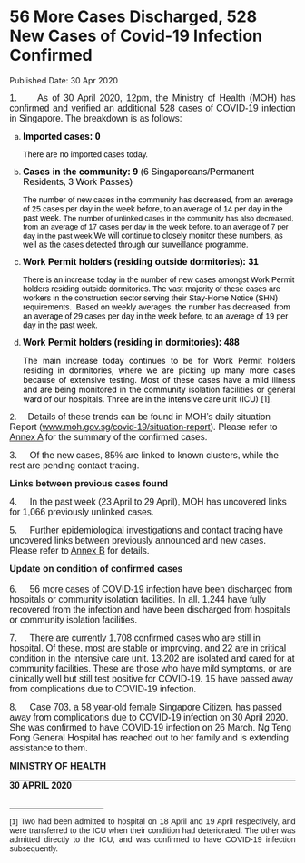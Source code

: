 <html>
    <meta http-equiv="Content-Type" content="text/html; charset=utf-8"/>
    <meta charset="utf-8"/>
    <title>56 More Cases Discharged, 528 New Cases of Covid-19 Infection Confirmed</title>
    <body><h1>56 More Cases Discharged, 528 New Cases of Covid-19 Infection Confirmed</h1>
    <p>Published Date: 30 Apr 2020</p> <p style="text-align: justify;"><span><span><span style="font-size: 12pt; font-family: Arial;">1.&nbsp; &nbsp; &nbsp;As of 30 April 2020, 12pm, the Ministry of Health (MOH) has confirmed and verified an additional 528 cases of COVID-19 infection in Singapore</span></span></span><span><span><span style="font-size: 12pt; font-family: Arial;">. The breakdown is as follows:</span></span></span><span style="font-family: Arial, sans-serif; font-size: 12pt;"></span></p> <ol style="list-style-type: lower-alpha;"><li><span><span><strong><span style="color: windowtext; font-size: 12pt; font-family: Arial, sans-serif;">Imported cases: 0</span></strong></span></span><p><span><span><span><span style="color: windowtext; font-family: Arial, sans-serif;">There are no imported cases today.</span></span></span></span><span style="color: windowtext; font-family: Arial, sans-serif; font-size: 12pt;"></span></p></li><li><span><span><span><span><strong><span style="color: windowtext; font-size: 12pt; font-family: Arial, sans-serif;">Cases in the community: 9 </span></strong></span></span></span></span><span><span><span><span><span><span style="color: windowtext; font-size: 12pt; font-family: Arial, sans-serif;">(6 Singaporeans/Permanent Residents, 3 Work Passes)</span></span></span></span></span></span><p><span><span><span><span><span><span style="color: windowtext; font-family: Arial, sans-serif;">The number of new cases in the community has decreased, from an average of 25 cases per day in the week before, to an average of 14 per day in the past week. </span></span></span></span></span></span><span><span><span><span><span><span><span style="color: windowtext; font-size: 10pt; font-family: Arial, sans-serif;">The number of unlinked cases in the community has also decreased, from an average of 17 cases per day in the week before, to an average of 7 per day in the past week.</span></span></span></span></span></span></span><span><span><span><span><span><span><span><span style="color: windowtext; font-size: 10pt; font-family: &quot;Franklin Gothic Book&quot;, sans-serif;"></span></span></span></span></span></span></span></span><span><span><span><span><span><span style="color: windowtext; font-family: Arial, sans-serif;">We will continue to closely monitor these numbers, as well as the cases detected through our surveillance programme.</span></span></span></span></span></span></p></li><li><span><span><span><span><strong><span style="color: windowtext; font-size: 12pt; font-family: Arial, sans-serif;">Work Permit holders (residing outside dormitories): 31</span></strong></span></span></span></span><p><span><span><span><span style="color: windowtext; font-family: Arial, sans-serif;">There is an increase today in the number of new cases amongst Work Permit holders residing outside dormitories. The vast majority of these cases are workers in the construction sector serving their Stay-Home Notice (SHN) requirements.&nbsp; Based on weekly averages, the number has decreased, from an average of 29 cases per day in the week before, to an average of 19 per day in the past week.</span></span></span></span><span style="font-size: 12pt;"></span></p></li><li><span><span><span><strong><span style="color: windowtext; font-size: 12pt; font-family: Arial, sans-serif;">Work Permit holders (residing in dormitories): 488</span></strong></span></span></span></li></ol> <p style="margin: 0cm 0cm 0.0001pt 18pt; text-align: justify;"><span><span><span><span style="color: windowtext;">The main increase today continues to be for Work Permit holders residing in dormitories, where we are picking up many more cases because of extensive testing. Most of these cases have a mild illness and are being monitored in the community isolation facilities or general ward of our hospitals. Three are in the intensive care unit (ICU) [1].<br></span></span></span></span></p> <p><span><span><span>2.&nbsp; &nbsp; &nbsp;</span></span></span><span style="font-size: 12pt; font-family: Arial, sans-serif;">Details of these trends can be found in MOH’s daily situation Report</span><span style="font-size: 12pt; font-family: Arial, sans-serif;"> (</span><a href="http://www.moh.gov.sg/covid-19/situation-report"><span style="font-size: 12pt; font-family: Arial, sans-serif;">www.moh.gov.sg/covid-19/situation-report</span></a><span style="font-size: 12pt; font-family: Arial, sans-serif;">). Please refer to <u><a href="/docs/librariesprovider5/default-document-library/annex-a8f9308be4308465a8887a9a1fbb23b02.pdf?sfvrsn=b81303d1_0" title="Annex A">Annex A</a></u> for the summary of the confirmed cases.</span></p><p><p><span><span><span><span style="font-size: 12pt; font-family: Arial, sans-serif;">3.&nbsp; &nbsp; &nbsp;</span></span></span></span><span style="font-family: Arial, sans-serif; font-size: 12pt;">Of the new cases, 85% are linked to known clusters, while the rest are pending contact tracing.</span><strong><span style="font-size: 12pt; font-family: Arial, sans-serif;"></span></strong></p></p><p><p><strong><span style="font-size: 12pt; font-family: Arial, sans-serif;">Links between previous cases found</span></strong></p><p><span style="font-size: 12pt; font-family: Arial, sans-serif;">4.&nbsp; &nbsp; &nbsp;</span><span style="font-size: 12pt; font-family: Arial, sans-serif;">In the past week (23 April to 29 April), MOH has uncovered links for 1,066 previously unlinked cases</span><span style="font-size: 12pt; font-family: Arial, sans-serif;">.</span></p></p><p><p><span><span><span><span><span style="font-size: 12pt; font-family: Arial, sans-serif;">5.&nbsp; &nbsp; &nbsp;</span></span></span></span></span><span style="font-family: Arial, sans-serif; font-size: 12pt;">Further epidemiological investigations and contact tracing have uncovered links between previously announced and new cases. Please refer to </span><u style="font-family: Arial, sans-serif; font-size: 12pt;"><a href="/docs/librariesprovider5/default-document-library/annex-b813465703e8c426e910962cc914a8760.pdf?sfvrsn=14f2d83d_0" title="Annex B">Annex B</a></u><span style="font-family: Arial, sans-serif; font-size: 12pt;"> for details.</span></p></p><p><p><strong><span style="font-size: 12pt; font-family: Arial, sans-serif;">Update on condition of confirmed cases</span></strong><span style="font-family: Arial, sans-serif; font-size: 12pt;"><br><br>6.&nbsp; &nbsp; &nbsp;</span><span style="font-family: Arial, sans-serif; font-size: 12pt;">56 more cases of COVID-19 infection have been discharged from hospitals or community isolation facilities. In all, 1,244 have fully recovered from the infection and have been discharged from hospitals or community isolation facilities.</span></p></p><p><p><span><span style="font-size: 12pt; font-family: Arial, sans-serif;">7.&nbsp; &nbsp; &nbsp;</span></span><span style="font-family: Arial, sans-serif; font-size: 12pt;">There are currently 1,708 confirmed cases who are still in hospital. Of these, most are stable or improving, and 22 are in critical condition in the intensive care unit. 13,202 are isolated and cared for at community facilities. These are those who have mild symptoms, or are clinically well but still test positive for COVID-19. 15 have passed away from complications due to COVID-19 infection.</span></p></p><p><p><span><span style="font-size: 12pt; font-family: Arial, sans-serif;">8.&nbsp; &nbsp; &nbsp;</span></span><span style="font-family: Arial, sans-serif; font-size: 12pt;">Case 703, a 58 year-old female Singapore Citizen, has passed away from complications due to COVID-19 infection on 30 April 2020. She was confirmed to have COVID-19 infection on 26 March. Ng Teng Fong General Hospital has reached out to her family and is extending assistance to them.</span><strong><span style="font-size: 12pt; font-family: Arial, sans-serif;"></span></strong></p></p><div style="padding: 0cm 0cm 1pt; border-top: none; border-right: none; border-bottom-width: 1pt; border-bottom-style: solid; border-left: none;"> <p style="padding: 0cm; border: none;"><strong><span style="font-size: 12pt; font-family: Arial, sans-serif;">MINISTRY OF HEALTH</span></strong></p> </div> <strong><span style="font-size: 12pt; font-family: Arial, sans-serif;">30 APRIL 2020</span></strong> <div><br clear="all"> <hr align="left" size="1" width="33%"> <div id="ftn1"> <p style="text-align: justify;"><span style="font-family: Arial, sans-serif;"><span style="font-size: 13.3333px;">[1]&nbsp;</span>Two had been admitted to hospital on 18 April and 19 April respectively, and were transferred to the ICU when their condition had deteriorated. The other was admitted directly to the ICU, and was confirmed to have COVID-19 infection subsequently. </span></p> </div> </div></body>
</html>